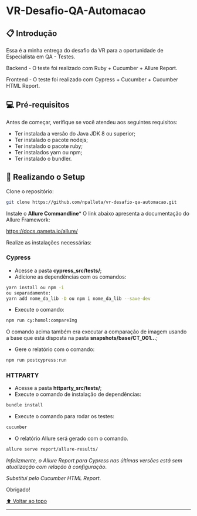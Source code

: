 # VR-Desafio-QA-Automacao

## 📋 Introdução

Essa é a minha entrega do desafio da VR para a oportunidade de Especialista em QA - Testes.

Backend - O teste foi realizado com Ruby + Cucumber + Allure Report.

Frontend - O teste foi realizado com Cypress + Cucumber + Cucumber HTML Report.  

## 💻 Pré-requisitos

Antes de começar, verifique se você atendeu aos seguintes requisitos:
* Ter instalada a versão do Java JDK 8 ou superior;
* Ter instalado o pacote nodejs;
* Ter instalado o pacote ruby;
* Ter instalados yarn ou npm;
* Ter instalado o bundler.

## 🚀 Realizando o Setup

Clone o repositório:

```bash
git clone https://github.com/npalleta/vr-desafio-qa-automacao.git
```
Instale o **Allure Commandline***
O link abaixo apresenta a documentação do Allure Framework:

<https://docs.qameta.io/allure/>

Realize as instalações necessárias:

### Cypress
- Acesse a pasta **cypress_src/tests/**;
- Adicione as dependências com os comandos:

```bash
yarn install ou npm -i
ou separadamente:
yarn add nome_da_lib -D ou npm i nome_da_lib --save-dev 
```

- Execute o comando:

```bash
npm run cy:homol:compareImg
```

O comando acima também era executar a comparação de imagem usando a base que está disposta na pasta **snapshots/base/CT_001...**;

- Gere o relatório com o comando:

```bash
npm run postcypress:run
```

### HTTPARTY
- Acesse a pasta **httparty_src/tests/**;
- Execute o comando de instalação de dependências:

```bash
bundle install
```

- Execute o comando para rodar os testes:
```bash
cucumber
```

- O relatório Allure será gerado com o comando.

```bash
allure serve report/allure-results/
```

*Infelizmente, o Allure Report para Cypress nas últimas versões está sem atualização com relação à configuração*.

*Substituí pelo Cucumber HTML Report*.

Obrigado!

[⬆ Voltar ao topo](#VR-Desafio-QA-Automacao)

---

